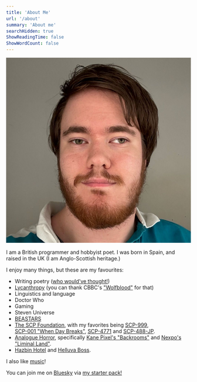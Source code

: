 ```yaml
---
title: 'About Me'
url: '/about'
summary: 'About me'
searchHidden: true
ShowReadingTime: false
ShowWordCount: false
---
```


![A young man with short hair and a trimmed beard, smiling warmly. He is wearing a light-colored jacket and has a cheerful expression on his face.](/images/Ewan.jpeg)

I am a British programmer and hobbyist poet.
I was born in Spain, and raised in the UK (I am Anglo-Scottish heritage.)

I enjoy many things, but these are my favourites:

- Writing poetry ([who would've thought!](/poetry))
- [Lycanthropy](https://en.wikipedia.org/wiki/Werewolf) (you can thank CBBC's ["Wolfblood"](https://en.wikipedia.org/wiki/Wolfblood) for that)
- Linguistics and language
- Doctor Who
- Gaming
- Steven Universe
- [BEASTARS](https://en.wikipedia.org/wiki/Beastars)  
- [The SCP Foundation](https://en.wikipedia.org/wiki/SCP_Foundation), with my favorites being [SCP-999](https://scp-wiki.wikidot.com/scp-999),  
[SCP-001 "When Day Breaks"](https://scpfoundation.fandom.com/wiki/SCP-001_%27%27When_Day_Breaks%27%27), [SCP-4771](https://scp-wiki.wikidot.com/scp-4771) and [SCP-488-JP](https://scp-wiki.wikidot.com/scp-488-jp).  
- [Analogue Horror](https://aesthetics.fandom.com/wiki/Analog_Horror), specifically [Kane Pixel's "Backrooms"](https://kane-pixels-backrooms.fandom.com/wiki/Kane_Pixels_Backrooms_Wiki) and [Nexpo's "Liminal Land"](https://www.visitliminalland.net/).
- [Hazbin Hotel](https://en.wikipedia.org/wiki/Hazbin_Hotel) and [Helluva Boss](https://en.wikipedia.org/wiki/Helluva_Boss).

I also like [music](https://open.spotify.com/playlist/4Zc7Jo2VgPDQaDWbS9FIGi)!

You can join me on [Bluesky](https://bsky.social) via [my starter pack!](https://go.bsky.app/EhqKzmU)

